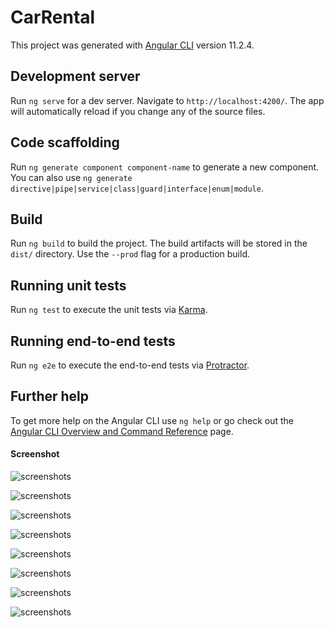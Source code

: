 # CarRental

This project was generated with [Angular CLI](https://github.com/angular/angular-cli) version 11.2.4.

## Development server

Run `ng serve` for a dev server. Navigate to `http://localhost:4200/`. The app will automatically reload if you change any of the source files.

## Code scaffolding

Run `ng generate component component-name` to generate a new component. You can also use `ng generate directive|pipe|service|class|guard|interface|enum|module`.

## Build

Run `ng build` to build the project. The build artifacts will be stored in the `dist/` directory. Use the `--prod` flag for a production build.

## Running unit tests

Run `ng test` to execute the unit tests via [Karma](https://karma-runner.github.io).

## Running end-to-end tests

Run `ng e2e` to execute the end-to-end tests via [Protractor](http://www.protractortest.org/).

## Further help

To get more help on the Angular CLI use `ng help` or go check out the [Angular CLI Overview and Command Reference](https://angular.io/cli) page.

#### Screenshot


![screenshots](https://github.com/emiremen/car-rental-frontend/blob/main/screenshots/Ekran%20g%C3%B6r%C3%BCnt%C3%BCs%C3%BC%202021-04-11%20231806.jpg)

![screenshots](https://github.com/emiremen/car-rental-frontend/blob/main/screenshots/Ekran%20g%C3%B6r%C3%BCnt%C3%BCs%C3%BC%202021-04-11%20231857.jpg)

![screenshots](https://github.com/emiremen/car-rental-frontend/blob/main/screenshots/Ekran%20g%C3%B6r%C3%BCnt%C3%BCs%C3%BC%202021-04-11%20232218.jpg)

![screenshots](https://github.com/emiremen/car-rental-frontend/blob/main/screenshots/Ekran%20g%C3%B6r%C3%BCnt%C3%BCs%C3%BC%202021-04-11%20233457.jpg)

![screenshots](https://github.com/emiremen/car-rental-frontend/blob/main/screenshots/Ekran%20g%C3%B6r%C3%BCnt%C3%BCs%C3%BC%202021-04-11%20233608.jpg)

![screenshots](https://github.com/emiremen/car-rental-frontend/blob/main/screenshots/Ekran%20g%C3%B6r%C3%BCnt%C3%BCs%C3%BC%202021-04-11%20234226.jpg)

![screenshots](https://github.com/emiremen/car-rental-frontend/blob/main/screenshots/Ekran%20g%C3%B6r%C3%BCnt%C3%BCs%C3%BC%202021-04-11%20235052.jpg)

![screenshots](https://github.com/emiremen/car-rental-frontend/blob/main/screenshots/Ekran%20g%C3%B6r%C3%BCnt%C3%BCs%C3%BC%202021-04-11%20235008.jpg)



